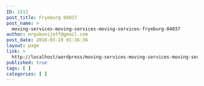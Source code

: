 ```yaml
---
ID: 1512
post_title: Fryeburg 04037
post_name: >
  moving-services-moving-services-moving-services-fryeburg-04037
author: mrgabonijeff@gmail.com
post_date: 2018-03-28 01:36:36
layout: page
link: >
  http://localhost/wordpress/moving-services-moving-services-moving-services-fryeburg-04037/
published: true
tags: [ ]
categories: [ ]
---
```

